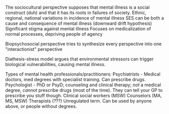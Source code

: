 The sociocultural perspective supposes that mental illness is a social construct (duh) and that it has its roots in failures of society. 
	Ethnic, regional, national variations in incidence of mental illness
	SES can be both a cause and consequence of mental illness (downward drift hypothesis)
		Significant stigma against mental illness
	Focuses on medicalization of normal processes, depriving people of agency

Biopsychosocial perspective tries to synthesize every perspective into one "interactionist" perspective

Diathesis-stress model argues that environmental stressors can trigger biological vulnerabilities, causing mental illness. 

Types of mental health professionals/practitioners:
	Psychiatrists - Medical doctors, med degrees with specialist training. Can prescribe drugs.
	Psychologist - PhD or PsyD; counseling and clinical therapy; *not* a medical degree, *cannot* prescribe drugs (most of the time). They can tell your GP to prescribe you stuff though.
	Clinical social workers (MSW) 
	Counselors (MA, MS, MSW)
	Therapists (???) 
		Unregulated term. Can be used by anyone above, or people without degrees.
